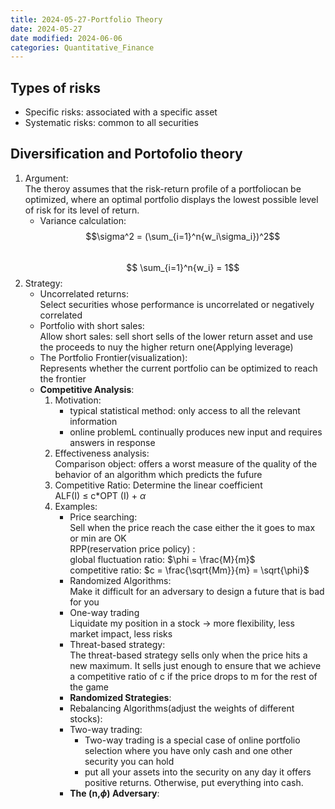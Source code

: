 ```yaml
---
title: 2024-05-27-Portfolio Theory
date: 2024-05-27
date modified: 2024-06-06
categories: Quantitative_Finance
---
```


## Types of risks

- Specific risks: associated with a specific asset
- Systematic risks: common to all securities

## Diversification and Portofolio theory

1. Argument:  
   The theroy assumes that the risk-return profile of a portfoliocan be optimized, where an  optimal portfolio displays the lowest possible level of risk for its level of return.
   - Variance calculation:  
     $$\sigma^2 = (\sum_{i=1}^n{w_i\sigma_i})^2$$  
     $$ \sum_{i=1}^n{w_i} = 1$$
2. Strategy:
   - Uncorrelated returns:  
     Select securities whose performance is uncorrelated or negatively correlated
   - Portfolio with short sales:  
     Allow short sales: sell short sells of the lower return asset and use the proceeds to nuy the higher return one(Applying leverage)
   - The Portfolio Frontier(visualization):  
     Represents whether the current portfolio can be optimized to reach the frontier
   - **Competitive Analysis**:
     1. Motivation:
        - typical statistical method: only access to all the relevant information
        - online problemL continually produces new input and requires answers in response 
	 2. Effectiveness analysis:  
	    Comparison object: offers a worst measure of the quality of the behavior of an algorithm which predicts the fufure
	 3. Competitive Ratio: Determine the linear coefficient  
	    ALF(I)    $\leq$     c$*$OPT (I) + $\alpha$
     4. Examples:
        - Price searching:  
          Sell when the price reach the case either the it goes to max or min are OK  
          RPP(reservation price policy) :  
          global fluctuation ratio: $\phi = \frac{M}{m}$  
          competitive ratio: $c = \frac{\sqrt{Mm}}{m} = \sqrt{\phi}$
        - Randomized Algorithms:  
          Make it difficult for an adversary to design a future that is bad for you
        - One-way trading  
          Liquidate my position in a stock -> more flexibility, less market impact, less risks
	    - Threat-based strategy:  
	      The threat-based strategy sells only when the price hits a new maximum. It sells just enough to ensure that we achieve a competitive ratio of c if the price drops to m for the rest of the game
	    - **Randomized Strategies**:
	    - Rebalancing Algorithms(adjust the weights of different stocks):
	    - Two-way trading:
	      - Two-way trading is a special case of online portfolio selection where you have only cash and one other security you can hold
	      - put all your assets into the security on any day it offers positive returns. Otherwise, put everything into cash.
        - **The (n,$\phi$) Adversary**:
          
